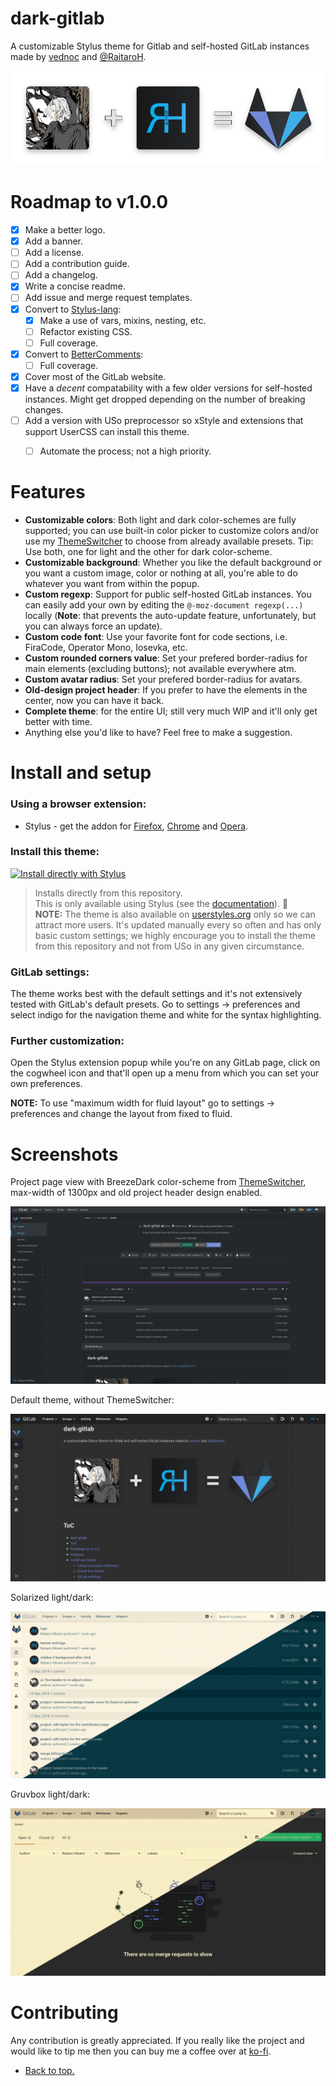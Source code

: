 # dark-gitlab

A customizable Stylus theme for Gitlab and self-hosted GitLab instances made by [vednoc](https://gitlab.com/vednoc) and [@RaitaroH](https://gitlab.com/RaitaroH). 

<p align="center">
  <img alt="banner" src="./images/banner.png" width="600">
</p>

# Roadmap to v1.0.0

* [X] Make a better logo.
* [X] Add a banner.
* [ ] Add a license.
* [ ] Add a contribution guide.
* [ ] Add a changelog.
* [x] Write a concise readme.
* [ ] Add issue and merge request templates.
* [x] Convert to [Stylus-lang](https://stylus-lang.org):
  * [x] Make a use of vars, mixins, nesting, etc.
  * [ ] Refactor existing CSS.
  * [ ] Full coverage.
* [x] Convert to [BetterComments](https://github.com/aaron-bond/better-comments):
  * [ ] Full coverage.
* [x] Cover most of the GitLab website.
* [x] Have a *decent* compatability with a few older versions for self-hosted instances. Might get dropped depending on the number of breaking changes.
* [ ] Add a version with USo preprocessor so xStyle and extensions that support UserCSS can install this theme.
  * [ ] Automate the process; not a high priority.


# Features

* **Customizable colors**: Both light and dark color-schemes are fully supported; you can use built-in color picker to customize colors and/or use my [ThemeSwitcher](https://gitlab.com/vednoc/theme_switcher) to choose from already available presets. Tip: Use both, one for light and the other for dark color-scheme.
* **Customizable background**: Whether you like the default background or you want a custom image, color or nothing at all, you're able to do whatever you want from within the popup.
* **Custom regexp**: Support for public self-hosted GitLab instances. You can easily add your own by editing the `@-moz-document regexp(...)` locally (**Note**: that prevents the auto-update feature, unfortunately, but you can always force an update).
* **Custom code font**: Use your favorite font for code sections, i.e. FiraCode, Operator Mono, Iosevka, etc.
* **Custom rounded corners value**: Set your prefered border-radius for main elements (excluding buttons); not available everywhere atm.
* **Custom avatar radius**: Set your prefered border-radius for avatars.
* **Old-design project header**: If you prefer to have the elements in the center, now you can have it back.
* **Complete theme**: for the entire UI; still very much WIP and it'll only get better with time.
* Anything else you'd like to have? Feel free to make a suggestion.


# Install and setup

### Using a browser extension:
* Stylus - get the addon for [Firefox](https://addons.mozilla.org/en-US/firefox/addon/styl-us/), [Chrome](https://chrome.google.com/webstore/detail/stylus/clngdbkpkpeebahjckkjfobafhncgmne) and [Opera](https://addons.opera.com/en-gb/extensions/details/stylus/).

### Install this theme:  
[![Install directly with Stylus](https://img.shields.io/badge/Install%20directly%20with-Stylus-116b59.svg?longCache=true&style=for-the-badge)](https://gitlab.com/vednoc/dark-gitlab/raw/master/gitlab.user.styl)
  >Installs directly from this repository.  
  >This is only available using Stylus (see the [documentation](https://github.com/openstyles/stylus/wiki/Usercss)). :tada:  
  >**NOTE:** The theme is also available on [userstyles.org](https://userstyles.org/styles/164877) only so we can attract more users. It's updated manually every so often and has only basic custom settings; we highly encourage you to install the theme from this repository and not from USo in any given circumstance.

### GitLab settings:
The theme works best with the default settings and it's not extensively tested with GitLab's default presets. Go to settings -> preferences and select indigo for the navigation theme and white for the syntax highlighting.

### Further customization:
Open the Stylus extension popup while you're on any GitLab page, click on the cogwheel icon and that'll open up a menu from which you can set your own preferences.

**NOTE:** To use "maximum width for fluid layout" go to settings -> preferences and change the layout from fixed to fluid.

# Screenshots

Project page view with BreezeDark color-scheme from [ThemeSwitcher](https://gitlab.com/vednoc/theme_switcher), max-width of 1300px and old project header design enabled.

![preview](./images/preview.png)

Default theme, without ThemeSwitcher:

![default](./images/Default.png)

Solarized light/dark:

![Solarized](./images/Solarized.png)

Gruvbox light/dark:

![Gruvbox](./images/Gruvbox.png)


# Contributing

Any contribution is greatly appreciated. If you really like the project and would like to tip me then you can buy me a coffee over at [ko-fi](https://ko-fi.com/vednoc).

- [Back to top.](#dark-gitlab)
